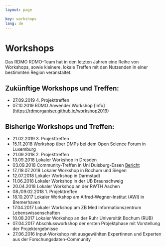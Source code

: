 ```yaml
---
layout: page

key: workshops
lang: de
---
```


Workshops
=========

Das RDMO RDMO-Team hat in den letzten Jahren eine Reihe von Workshops, sowie kleinere, lokale Treffen mit den Nutzenden in einer bestimmten Region veranstaltet.


Zukünftige Workshops und Treffen:
---------------------------------


* 27.09.2019 4. Projekttreffen
* 07.10.2019 RDMO Anwender Workshop [Info] (https://rdmorganiser.github.io/workshop2019)

Bisherige Workshops und Treffen:
--------------------------------

* 21.02.2019 3. Projekttreffen
* 15.11.2018 Workshop über DMPs bei dem Open Science Forum in Luxemburg
* 21.09.2018 2. Projekttreffen
* 13.09.2018 Lokaler Workshop in Dresden
* 03.09.2018 Community-Treffen in Uni Duisburg-Essen [Bericht](http://www.forschungsdaten.org/index.php/Erstes_Community-Treffen)
* 17./18.07.2018 Lokaler Workshop in Bochum und Siegen
* 12.07.2018 Lokaler Workshop in Darmstadt
* 11.06.2018 Lokaler Workshop in der UB Braunschweig
* 20.04.2018 Lokaler Workshop an der RWTH Aachen
* 08./09.02.2018 1. Projekttreffen
* 18.10.2017 Lokaler Workshop am Alfred-Wegner-Institut (AWI) in Bremerhaven
* 17.04.2017 Lokaler Workshop am ZB Med Informationszentrum Lebenswissenschaften
* 10.08.2017 Lokaler Workshop an der Ruhr Universität Bochum (RUB)
* 07.04.2017 Abschlussworkshop der ersten Projektphase mit Vorstellung der Projektergebnisse
* 27.06.2016 Input-Workshop mit ausgewählten Expertinnen und Experten aus der Forschungsdaten-Community
